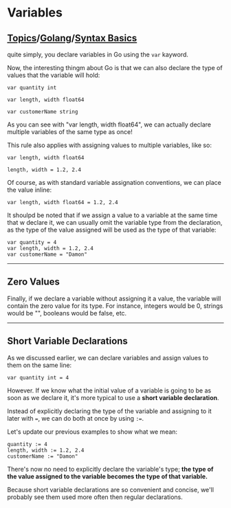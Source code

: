 # Variables

## [Topics](../../../topics.md)/[Golang](../index.md)/[Syntax Basics](./index.md)

quite simply, you declare variables in Go using the `var` kayword.

Now, the interesting thingm about Go is that we can also declare the type of values that the variable will hold:

```
var quantity int

var length, width float64

var customerName string
```

As you can see with "var length, width float64", we can actually declare multiple variables of the same type as once!

This rule also applies with assigning values to multiple variables, like so:

```
var length, width float64

length, width = 1.2, 2.4
```

Of course, as with standard variable assignation conventions, we can place the value inline:

```
var length, width float64 = 1.2, 2.4
```

It shoulpd be noted that if we assign a value to a variable at the same time that w declare it, we can usually omit the variable type from the declaration, as the type of the value assigned will be used as the type of that variable:

```
var quantity = 4
var length, width = 1.2, 2.4
var customerName = "Damon"
```

---

## Zero Values

Finally, if we declare a variable without assigning it a value, the variable will contain the zero value for its type. For instance, integers would be 0, strings would be "", booleans would be false, etc.

---

## Short Variable Declarations

As we discussed earlier, we can declare variables and assign values to them on the same line:

```
var quantity int = 4
```

However. If we know what the initial value of a variable is going to be as soon as we declare it, it's more typical to use a **short variable declaration**.

Instead of explicitly declaring the type of the variable and assigning to it later with `=`, we can do both at once by using `:=`.

Let's update our previous examples to show what we mean:

```
quantity := 4
length, width := 1.2, 2.4
customerName := "Damon"
```

There's now no need to explicitly declare the variable's type; **the type of the value assigned to the variable becomes the type of that variable.**

Because short variable declarations are so convenient and concise, we'll probably see them used more often then regular declarations.

